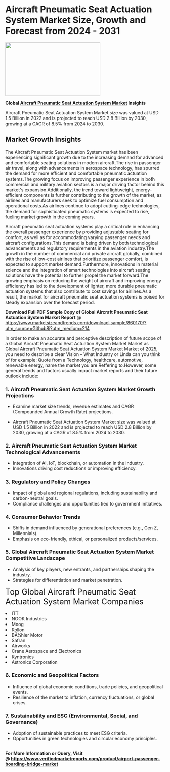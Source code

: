 <H1>Aircraft Pneumatic Seat Actuation System Market Size, Growth and Forecast from 2024 - 2031</H1><img class="aligncenter size-medium wp-image-584254" src="https://thirdeyenews.in/wp-content/uploads/2024/09/Global-Market-Research-300x168.jpeg" alt="" width="300" height="168" /><p><strong>Global&nbsp;<a href="https://www.marketsizeandtrends.com/download-sample/860170/?utm_source=Github8j?utm_medium=214">Aircraft Pneumatic Seat Actuation System Market</a> Insights</strong></p><p>Aircraft Pneumatic Seat Actuation System Market size was valued at USD 1.5 Billion in 2022 and is projected to reach USD 2.8 Billion by 2030, growing at a CAGR of 8.5% from 2024 to 2030.</p><p><h2>Market Growth Insights</h2> <p>The Aircraft Pneumatic Seat Actuation System market has been experiencing significant growth due to the increasing demand for advanced and comfortable seating solutions in modern aircraft.The rise in passenger air travel, along with advancements in aerospace technology, has spurred the demand for more efficient and comfortable pneumatic actuation systems.The growing focus on improving passenger experience in both commercial and military aviation sectors is a major driving factor behind this market's expansion.Additionally, the trend toward lightweight, energy-efficient components is further contributing to the growth of the market, as airlines and manufacturers seek to optimize fuel consumption and operational costs.As airlines continue to adopt cutting-edge technologies, the demand for sophisticated pneumatic systems is expected to rise, fueling market growth in the coming years.</p> <p>Aircraft pneumatic seat actuation systems play a critical role in enhancing the overall passenger experience by providing adjustable seating for comfort, as well as for accommodating varying passenger needs and aircraft configurations.This demand is being driven by both technological advancements and regulatory requirements in the aviation industry.The growth in the number of commercial and private aircraft globally, combined with the rise of low-cost airlines that prioritize passenger comfort, is expected to support market demand.Furthermore, innovations in material science and the integration of smart technologies into aircraft seating solutions have the potential to further propel the market forward.The growing emphasis on reducing the weight of aircraft and improving energy efficiency has led to the development of lighter, more durable pneumatic actuation systems that also contribute to cost savings for airlines.As a result, the market for aircraft pneumatic seat actuation systems is poised for steady expansion over the forecast period.</p> <p><span class=""><strong>Download Full PDF Sample Copy of Global Aircraft Pneumatic Seat Actuation System Market Report</strong> @ <a href="https://www.marketsizeandtrends.com/download-sample/860170/?utm_source=Github8j?utm_medium=214" target="_blank">https://www.marketsizeandtrends.com/download-sample/860170/?utm_source=Github8j?utm_medium=214</a></span></p><p>In order to make an accurate and perceptive description of future scope of a Global&nbsp;Aircraft Pneumatic Seat Actuation System Market Market as Global&nbsp;Aircraft Pneumatic Seat Actuation System Market Market of 2025, you need to describe a clear Vision &ndash; What Industry or Linda can you think of for example: Quote from a Technology, healthcare, automotive, renewable energy, name the market you are Reffering to.However, some general trends and factors usually impact market reports and their future outlook include:</p><h3>1.&nbsp;<strong>Aircraft Pneumatic Seat Actuation System Market Growth Projections</strong></h3><ul><li>Examine market size trends, revenue estimates and CAGR (Compounded Annual Growth Rate) projections.</li><li><p>Aircraft Pneumatic Seat Actuation System Market size was valued at USD 1.5 Billion in 2022 and is projected to reach USD 2.8 Billion by 2030, growing at a CAGR of 8.5% from 2024 to 2030.</p></li></ul><h3>2.&nbsp;<strong>Aircraft Pneumatic Seat Actuation System Market Technological Advancements</strong></h3><ul><li>Integration of AI, IoT, blockchain, or automation in the industry.</li><li>Innovations driving cost reductions or improving efficiency.</li></ul><h3>3.&nbsp;<strong>Regulatory and Policy Changes</strong></h3><ul><li>Impact of global and regional regulations, including sustainability and carbon-neutral goals.</li><li>Compliance challenges and opportunities tied to government initiatives.</li></ul><h3>4.&nbsp;<strong>Consumer Behavior Trends</strong></h3><ul><li>Shifts in demand influenced by generational preferences (e.g., Gen Z, Millennials).</li><li>Emphasis on eco-friendly, ethical, or personalized products/services.</li></ul><h3>5.&nbsp;<strong>Global Aircraft Pneumatic Seat Actuation System Market Competitive Landscape</strong></h3><ul><li>Analysis of key players, new entrants, and partnerships shaping the industry.</li><li>Strategies for differentiation and market penetration.</li></ul><p data-pm-slice="1 1 []"><span style="color: inherit; font-family: inherit; font-size: 25px;">Top Global Aircraft Pneumatic Seat Actuation System Market Companies</span></p><div class="" data-test-id=""><p><li>ITT</li><li> NOOK Industries</li><li> Moog</li><li> Rollon</li><li> BÃ¼hler Motor</li><li> Safran</li><li> Airworks</li><li> Crane Aerospace and Electronics</li><li> Kyntronics</li><li> Astronics Corporation</li></p></div><h3>6.&nbsp;<strong>Economic and Geopolitical Factors</strong></h3><ul><li>Influence of global economic conditions, trade policies, and geopolitical events.</li><li>Resilience of the market to inflation, currency fluctuations, or global crises.</li></ul><h3>7.&nbsp;<strong>Sustainability and ESG (Environmental, Social, and Governance)</strong></h3><ul><li>Adoption of sustainable practices to meet ESG criteria.</li><li>Opportunities in green technologies and circular economy principles.</li></ul><h2><strong style="font-size: 14px;">For More Information or Query, Visit @&nbsp;</strong><a style="background-color: #ffffff; font-size: 14px;" href="https://www.marketsizeandtrends.com/report/aircraft-pneumatic-seat-actuation-system-market/" target="_blank">https://www.verifiedmarketreports.com/product/airport-passenger-boarding-bridge-market</a></h2>